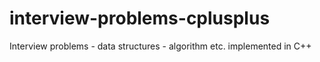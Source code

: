interview-problems-cplusplus
============================

Interview problems - data structures - algorithm etc. implemented in C++
